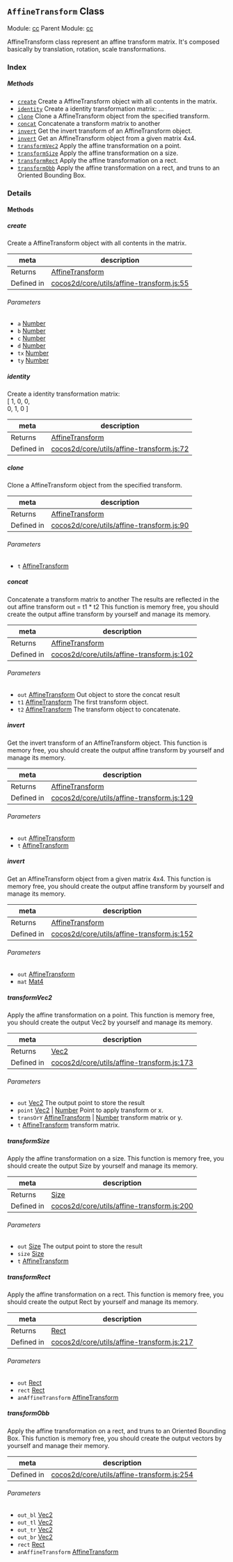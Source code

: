 ## `AffineTransform` Class



Module: [cc](../modules/cc.md)
Parent Module: [cc](../modules/cc.md)


AffineTransform class represent an affine transform matrix. It's composed basically by translation, rotation, scale transformations.<br/>



### Index



##### Methods

  - [`create`](#create) Create a AffineTransform object with all contents in the matrix.
  - [`identity`](#identity) Create a identity transformation matrix: ...
  - [`clone`](#clone) Clone a AffineTransform object from the specified transform.
  - [`concat`](#concat) Concatenate a transform matrix to another
  - [`invert`](#invert) Get the invert transform of an AffineTransform object.
  - [`invert`](#invert) Get an AffineTransform object from a given matrix 4x4.
  - [`transformVec2`](#transformvec2) Apply the affine transformation on a point.
  - [`transformSize`](#transformsize) Apply the affine transformation on a size.
  - [`transformRect`](#transformrect) Apply the affine transformation on a rect.
  - [`transformObb`](#transformobb) Apply the affine transformation on a rect, and truns to an Oriented Bounding Box.



### Details




<!-- Method Block -->
#### Methods


##### create

Create a AffineTransform object with all contents in the matrix.

| meta | description |
|------|-------------|
| Returns | <a href="../classes/AffineTransform.html" class="crosslink">AffineTransform</a> 
| Defined in | [cocos2d/core/utils/affine-transform.js:55](https://github.com/cocos-creator/engine/blob/26031bddd1aecdbf9bbdebe19ecaa672b1c35061/cocos2d/core/utils/affine-transform.js#L55) |

###### Parameters
- `a` <a href="https://developer.mozilla.org/en/JavaScript/Reference/Global_Objects/Number" class="crosslink external" target="_blank">Number</a> 
- `b` <a href="https://developer.mozilla.org/en/JavaScript/Reference/Global_Objects/Number" class="crosslink external" target="_blank">Number</a> 
- `c` <a href="https://developer.mozilla.org/en/JavaScript/Reference/Global_Objects/Number" class="crosslink external" target="_blank">Number</a> 
- `d` <a href="https://developer.mozilla.org/en/JavaScript/Reference/Global_Objects/Number" class="crosslink external" target="_blank">Number</a> 
- `tx` <a href="https://developer.mozilla.org/en/JavaScript/Reference/Global_Objects/Number" class="crosslink external" target="_blank">Number</a> 
- `ty` <a href="https://developer.mozilla.org/en/JavaScript/Reference/Global_Objects/Number" class="crosslink external" target="_blank">Number</a> 


##### identity

Create a identity transformation matrix: <br/>
[ 1, 0, 0, <br/>
  0, 1, 0 ]

| meta | description |
|------|-------------|
| Returns | <a href="../classes/AffineTransform.html" class="crosslink">AffineTransform</a> 
| Defined in | [cocos2d/core/utils/affine-transform.js:72](https://github.com/cocos-creator/engine/blob/26031bddd1aecdbf9bbdebe19ecaa672b1c35061/cocos2d/core/utils/affine-transform.js#L72) |



##### clone

Clone a AffineTransform object from the specified transform.

| meta | description |
|------|-------------|
| Returns | <a href="../classes/AffineTransform.html" class="crosslink">AffineTransform</a> 
| Defined in | [cocos2d/core/utils/affine-transform.js:90](https://github.com/cocos-creator/engine/blob/26031bddd1aecdbf9bbdebe19ecaa672b1c35061/cocos2d/core/utils/affine-transform.js#L90) |

###### Parameters
- `t` <a href="../classes/AffineTransform.html" class="crosslink">AffineTransform</a> 


##### concat

Concatenate a transform matrix to another
The results are reflected in the out affine transform
out = t1 * t2
This function is memory free, you should create the output affine transform by yourself and manage its memory.

| meta | description |
|------|-------------|
| Returns | <a href="../classes/AffineTransform.html" class="crosslink">AffineTransform</a> 
| Defined in | [cocos2d/core/utils/affine-transform.js:102](https://github.com/cocos-creator/engine/blob/26031bddd1aecdbf9bbdebe19ecaa672b1c35061/cocos2d/core/utils/affine-transform.js#L102) |

###### Parameters
- `out` <a href="../classes/AffineTransform.html" class="crosslink">AffineTransform</a> Out object to store the concat result
- `t1` <a href="../classes/AffineTransform.html" class="crosslink">AffineTransform</a> The first transform object.
- `t2` <a href="../classes/AffineTransform.html" class="crosslink">AffineTransform</a> The transform object to concatenate.


##### invert

Get the invert transform of an AffineTransform object.
This function is memory free, you should create the output affine transform by yourself and manage its memory.

| meta | description |
|------|-------------|
| Returns | <a href="../classes/AffineTransform.html" class="crosslink">AffineTransform</a> 
| Defined in | [cocos2d/core/utils/affine-transform.js:129](https://github.com/cocos-creator/engine/blob/26031bddd1aecdbf9bbdebe19ecaa672b1c35061/cocos2d/core/utils/affine-transform.js#L129) |

###### Parameters
- `out` <a href="../classes/AffineTransform.html" class="crosslink">AffineTransform</a> 
- `t` <a href="../classes/AffineTransform.html" class="crosslink">AffineTransform</a> 


##### invert

Get an AffineTransform object from a given matrix 4x4.
This function is memory free, you should create the output affine transform by yourself and manage its memory.

| meta | description |
|------|-------------|
| Returns | <a href="../classes/AffineTransform.html" class="crosslink">AffineTransform</a> 
| Defined in | [cocos2d/core/utils/affine-transform.js:152](https://github.com/cocos-creator/engine/blob/26031bddd1aecdbf9bbdebe19ecaa672b1c35061/cocos2d/core/utils/affine-transform.js#L152) |

###### Parameters
- `out` <a href="../classes/AffineTransform.html" class="crosslink">AffineTransform</a> 
- `mat` <a href="../classes/Mat4.html" class="crosslink">Mat4</a> 


##### transformVec2

Apply the affine transformation on a point.
This function is memory free, you should create the output Vec2 by yourself and manage its memory.

| meta | description |
|------|-------------|
| Returns | <a href="../classes/Vec2.html" class="crosslink">Vec2</a> 
| Defined in | [cocos2d/core/utils/affine-transform.js:173](https://github.com/cocos-creator/engine/blob/26031bddd1aecdbf9bbdebe19ecaa672b1c35061/cocos2d/core/utils/affine-transform.js#L173) |

###### Parameters
- `out` <a href="../classes/Vec2.html" class="crosslink">Vec2</a> The output point to store the result
- `point` <a href="../classes/Vec2.html" class="crosslink">Vec2</a> &#124; <a href="https://developer.mozilla.org/en/JavaScript/Reference/Global_Objects/Number" class="crosslink external" target="_blank">Number</a> Point to apply transform or x.
- `transOrY` <a href="../classes/AffineTransform.html" class="crosslink">AffineTransform</a> &#124; <a href="https://developer.mozilla.org/en/JavaScript/Reference/Global_Objects/Number" class="crosslink external" target="_blank">Number</a> transform matrix or y.
- `t` <a href="../classes/AffineTransform.html" class="crosslink">AffineTransform</a> transform matrix.


##### transformSize

Apply the affine transformation on a size.
This function is memory free, you should create the output Size by yourself and manage its memory.

| meta | description |
|------|-------------|
| Returns | <a href="../classes/Size.html" class="crosslink">Size</a> 
| Defined in | [cocos2d/core/utils/affine-transform.js:200](https://github.com/cocos-creator/engine/blob/26031bddd1aecdbf9bbdebe19ecaa672b1c35061/cocos2d/core/utils/affine-transform.js#L200) |

###### Parameters
- `out` <a href="../classes/Size.html" class="crosslink">Size</a> The output point to store the result
- `size` <a href="../classes/Size.html" class="crosslink">Size</a> 
- `t` <a href="../classes/AffineTransform.html" class="crosslink">AffineTransform</a> 


##### transformRect

Apply the affine transformation on a rect.
This function is memory free, you should create the output Rect by yourself and manage its memory.

| meta | description |
|------|-------------|
| Returns | <a href="../classes/Rect.html" class="crosslink">Rect</a> 
| Defined in | [cocos2d/core/utils/affine-transform.js:217](https://github.com/cocos-creator/engine/blob/26031bddd1aecdbf9bbdebe19ecaa672b1c35061/cocos2d/core/utils/affine-transform.js#L217) |

###### Parameters
- `out` <a href="../classes/Rect.html" class="crosslink">Rect</a> 
- `rect` <a href="../classes/Rect.html" class="crosslink">Rect</a> 
- `anAffineTransform` <a href="../classes/AffineTransform.html" class="crosslink">AffineTransform</a> 


##### transformObb

Apply the affine transformation on a rect, and truns to an Oriented Bounding Box.
This function is memory free, you should create the output vectors by yourself and manage their memory.

| meta | description |
|------|-------------|
| Defined in | [cocos2d/core/utils/affine-transform.js:254](https://github.com/cocos-creator/engine/blob/26031bddd1aecdbf9bbdebe19ecaa672b1c35061/cocos2d/core/utils/affine-transform.js#L254) |

###### Parameters
- `out_bl` <a href="../classes/Vec2.html" class="crosslink">Vec2</a> 
- `out_tl` <a href="../classes/Vec2.html" class="crosslink">Vec2</a> 
- `out_tr` <a href="../classes/Vec2.html" class="crosslink">Vec2</a> 
- `out_br` <a href="../classes/Vec2.html" class="crosslink">Vec2</a> 
- `rect` <a href="../classes/Rect.html" class="crosslink">Rect</a> 
- `anAffineTransform` <a href="../classes/AffineTransform.html" class="crosslink">AffineTransform</a> 



